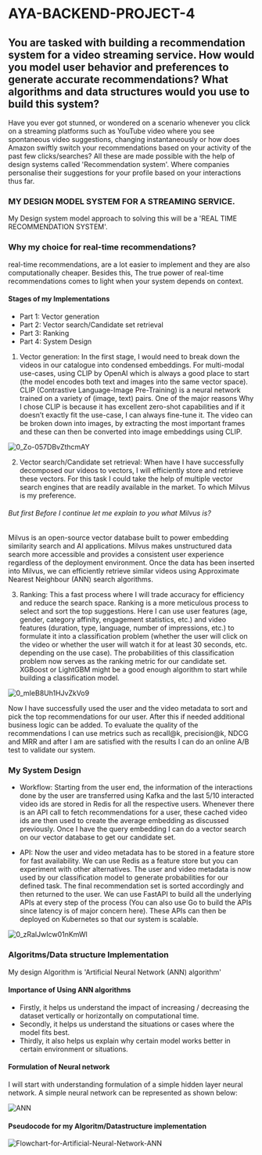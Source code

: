 # AYA-BACKEND-PROJECT-4
## You are tasked with building a recommendation system for a video streaming service. How would you model user behavior and preferences to generate accurate recommendations? What algorithms and data structures would you use to build this system?

 Have you ever got stunned, or wondered on a scenario whenever you click on a streaming platforms such as YouTube video where you see spontaneous video suggestions, changing  instantaneously or how does Amazon swiftly switch your recommendations based on your activity of the past few clicks/searches? All these are made possible with the help of design systems called 'Recommendation system'. Where companies personalise their suggestions for your profile based on your interactions thus far.
 
 ### MY DESIGN MODEL SYSTEM FOR A STREAMING SERVICE.
 My Design system model approach to solving this will be a 'REAL TIME RECOMMENDATION SYSTEM'.
 
 ### Why my choice for real-time recommendations?
 real-time recommendations, are a lot easier to implement and they are also computationally cheaper. Besides this, The true power of real-time recommendations comes to light when your system depends on context.
 
 #### Stages of my Implementations
 * Part 1: Vector generation
 * Part 2: Vector search/Candidate set retrieval
 * Part 3: Ranking
 * Part 4: System Design

1)  Vector generation: In the first stage, I would need to break down the videos in our catalogue into condensed embeddings. For multi-modal use-cases, using CLIP by OpenAI which is always a good place to start (the model encodes both text and images into the same vector space). CLIP (Contrastive Language-Image Pre-Training) is a neural network trained on a variety of (image, text) pairs. One of the major reasons Why I chose CLIP is because it has excellent zero-shot capabilities and if it doesn’t exactly fit the use-case, I can always fine-tune it. The video can be broken down into images, by extracting the most important frames and these can then be converted into image embeddings using CLIP.


![0_Zo-057DBvZthcmAY](https://user-images.githubusercontent.com/99263767/220308356-948c68b0-357b-42bd-9e66-b191d9fc9271.png)

2)  Vector search/Candidate set retrieval: When have I have successfully decomposed our videos to vectors, I will efficiently store and retrieve these vectors. For this task I could take the help of multiple vector search engines that are readily available in the market. To which Milvus is my preference. 

###### But first Before I continue let me explain to you what Milvus is?
Milvus is an open-source vector database built to power embedding similarity search and AI applications. Milvus makes unstructured data search more accessible and provides a consistent user experience regardless of the deployment environment. Once the data has been inserted into Milvus, we can efficiently retrieve similar videos using Approximate Nearest Neighbour (ANN) search algorithms.

3) Ranking: This a fast process where I will trade accuracy for efficiency and reduce the search space. Ranking is a more meticulous process to select and sort the top suggestions. Here I can use user features (age, gender, category affinity, engagement statistics, etc.) and video features (duration, type, language, number of impressions, etc.) to formulate it into a classification problem (whether the user will click on the video or whether the user will watch it for at least 30 seconds, etc. depending on the use case). The probabilities of this classification problem now serves as the ranking metric for our candidate set. XGBoost or LightGBM might be a good enough algorithm to start while building a classification model.
 
  ![0_mIeB8Uh1HJvZkVo9](https://user-images.githubusercontent.com/99263767/220325805-9cd79b99-90b2-4ac1-beb5-77f08c2d356a.png)

  
  Now I have successfully used the user and the video metadata to sort and pick the top recommendations for our user. After this if needed additional business logic can be added. To evaluate the quality of the recommendations I can use metrics such as recall@k, precision@k, NDCG and MRR and after I am are satisfied with the results I can do an online A/B test to validate our system. 
  
  ### My System Design
  * Workflow: Starting from the user end, the information of the interactions done by the user are transferred using Kafka and the last 5/10 interacted video ids are stored in Redis for all the respective users. Whenever there is an API call to fetch recommendations for a user, these cached video ids are then used to create the average embedding as discussed previously. Once I have the query embedding I can do a vector search on our vector database to get our candidate set.

  * API: Now the user and video metadata has to be stored in a feature store for fast availability. We can use Redis as a feature store but you can experiment with other alternatives. The user and video metadata is now used by our classification model to generate probabilities for our defined task. The final recommendation set is sorted accordingly and then returned to the user. We can use FastAPI to build all the underlying APIs at every step of the process (You can also use Go to build the APIs since latency is of major concern here). These APIs can then be deployed on Kubernetes so that our system is scalable.

![0_zRalJwIcw01nKmWl](https://user-images.githubusercontent.com/99263767/220319062-0c828279-cf50-44e2-9c3b-20dcb883e838.jpg)

### Algoritms/Data structure Implementation 
My design Algorithm is 'Artificial Neural Network (ANN) algorithm' 

#### Importance of Using ANN algorithms
* Firstly, it helps us understand the impact of increasing / decreasing the dataset vertically or horizontally on computational time.
* Secondly, it helps us understand the situations or cases where the model fits best.
* Thirdly, it also helps us explain why certain model works better in certain environment or situations.

#### Formulation of Neural network
I will start with understanding formulation of a simple hidden layer neural network. A simple neural network can be represented as shown below:

![ANN](https://user-images.githubusercontent.com/99263767/220321642-ed6d8392-8aaf-4d2f-bebc-367adf4c5a15.png)

#### Pseudocode for my Algoritm/Datastructure implementation

![Flowchart-for-Artificial-Neural-Network-ANN](https://user-images.githubusercontent.com/99263767/220323236-56b29864-2130-40b6-b666-4609d0c4953f.png)

